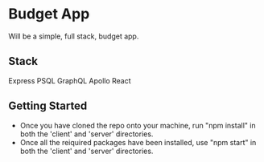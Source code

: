 # Budget App

Will be a simple, full stack, budget app.

## Stack

Express
PSQL
GraphQL
Apollo
React

## Getting Started

* Once you have cloned the repo onto your machine, run "npm install" in both the 'client' and 'server' directories.
* Once all the reiquired packages have been installed, use "npm start" in both the 'client' and 'server' directories.